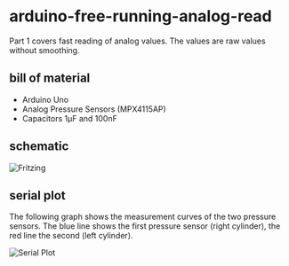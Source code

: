 # arduino-free-running-analog-read
Part 1 covers fast reading of analog values. The values are raw values without smoothing.

## bill of material
* Arduino Uno
* Analog Pressure Sensors (MPX4115AP)
* Capacitors 1µF and 100nF

## schematic
![Fritzing](https://github.com/yz88/arduino-digital-carb-sync/blob/master/part1/arduino-carb-sync-part1-001.PNG)

## serial plot
The following graph shows the measurement curves of the two pressure sensors. The blue line shows the first pressure sensor (right cylinder), the red line the second (left cylinder).

![Serial Plot](https://github.com/yz88/arduino-digital-carb-sync/blob/master/part1/serial-plot-part1.PNG)
